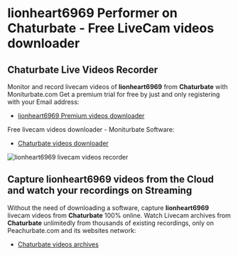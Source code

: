 # lionheart6969 Performer on Chaturbate - Free LiveCam videos downloader

## Chaturbate Live Videos Recorder

Monitor and record livecam videos of **lionheart6969** from **Chaturbate** with Moniturbate.com
Get a premium trial for free by just and only registering with your Email address:
* [lionheart6969 Premium videos downloader](https://moniturbate.com/request-demo-licence-key.html)

Free livecam videos downloader - Moniturbate Software:
* [Chaturbate videos downloader](https://moniturbate.com/moniturbate-download-software.html)

![lionheart6969 livecam videos recorder](https://peachurnet.com/templates/moniturbate-software.png)


## Capture lionheart6969 videos from the Cloud and watch your recordings on Streaming

Without the need of downloading a software, capture **lionheart6969** livecam videos from **Chaturbate** 100% online.
Watch Livecam archives from **Chaturbate** unlimitedly from thousands of existing recordings, only on Peachurbate.com and its websites network:
* [Chaturbate videos archives](https://peachurnet.com/)